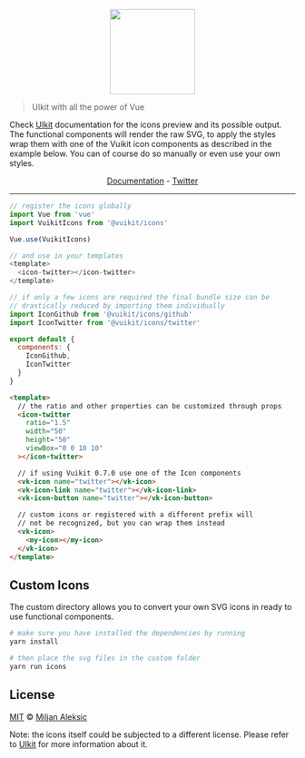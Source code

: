 <p align="center">
  <a href="https://vuikit.github.io/vuikit">
    <img width="150" src="https://cdn.rawgit.com/vuikit/vuikit/master/static/logo-vuikit.svg">
  </a>
</p>

> UIkit with all the power of Vue

Check [UIkit](https://getuikit.com/docs/icon) documentation for the icons preview and its possible output. The functional components will render the raw SVG, to apply the styles wrap them with one of the Vuikit icon components as described in the example below. You can of course do so manually or even use your own styles.

<p align="center">
  <a href="http://vuikit.js.org">Documentation</a> -
  <a href="https://twitter.com/vuikit">Twitter</a>
</p>

---

```js
// register the icons globally
import Vue from 'vue'
import VuikitIcons from '@vuikit/icons'

Vue.use(VuikitIcons)

// and use in your templates
<template>
  <icon-twitter></icon-twitter>
</template>
```

```js
// if only a few icons are required the final bundle size can be
// drastically reduced by importing them individually
import IconGithub from '@vuikit/icons/github'
import IconTwitter from '@vuikit/icons/twitter'

export default {
  components: {
    IconGithub,
    IconTwitter
  }
}
```

```html
<template>
  // the ratio and other properties can be customized through props
  <icon-twitter
    ratio="1.5"
    width="50"
    height="50"
    viewBox="0 0 10 10"
  ></icon-twitter>

  // if using Vuikit 0.7.0 use one of the Icon components
  <vk-icon name="twitter"></vk-icon>
  <vk-icon-link name="twitter"></vk-icon-link>
  <vk-icon-button name="twitter"></vk-icon-button>

  // custom icons or registered with a different prefix will
  // not be recognized, but you can wrap them instead
  <vk-icon>
    <my-icon></my-icon>
  </vk-icon>
</template>
```

## Custom Icons

The custom directory allows you to convert your own SVG icons in ready to use
functional components.

```bash
# make sure you have installed the dependencies by running
yarn install

# then place the svg files in the custom folder
yarn run icons
```

## License

[MIT](LICENSE) &copy; [Miljan Aleksic](https://twitter.com/AleksicMiljan)

Note: the icons itself could be subjected to a different license. Please refer to [UIkit](https://github.com/uikit/uikit) for more information about it.
